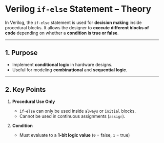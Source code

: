 # Verilog `if-else` Statement – Theory

In Verilog, the `if-else` statement is used for **decision making** inside procedural blocks. It allows the designer to **execute different blocks of code** depending on whether a **condition is true or false**.

---

## 1. Purpose

- Implement **conditional logic** in hardware designs.  
- Useful for modeling **combinational** and **sequential logic**.  

---

## 2. Key Points

1. **Procedural Use Only**  
   - `if-else` can only be used inside `always` or `initial` blocks.  
   - Cannot be used in continuous assignments (`assign`).  

2. **Condition**  
   - Must evaluate to a **1-bit logic value** (`0` = false, `1` = true)
